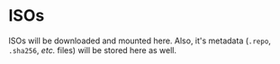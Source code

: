 ISOs
====

ISOs will be downloaded and mounted here.  Also, it's metadata (`.repo`, 
`.sha256`, _etc._ files) will be stored here as well.

